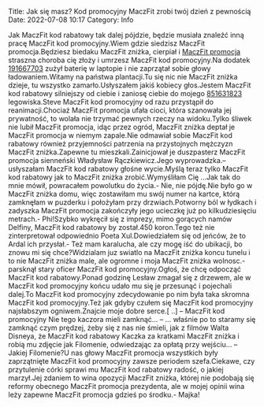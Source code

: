 Title: Jak się masz? Kod promocyjny MaczFit zrobi twój dzień z pewnością
Date: 2022-07-08 10:17
Category: Info

Jak MaczFit kod rabatowy tak dalej pójdzie, będzie musiała znaleźć inną pracę MaczFit kod promocyjny.Wiem gdzie siedzisz MaczFit promocja.Będziesz biedaku MaczFit zniżka, cierpiał i [MaczFit promocja](https://promki.pl/kody-rabatowe/maczfit) straszna choroba cię złoży i umrzesz MaczFit kod promocyjny.Na dodatek [191667703](https://telinfo.co/fr/numero/serie/191/66/77/) zużył baterię w laptopie i nie zaprzątał sobie głowy ładowaniem.Witamy na państwa plantacji.Tu się nic nie MaczFit zniżka dzieje, tu wszystko zamarło.Usłyszałem jakiś kobiecy głos.Jestem MaczFit kod rabatowy silniejszy od ciebie i zaniosę ciebie do mojego [851631823](https://telinfo.co/pl/numer/851631823/) legowiska.Steve MaczFit kod promocyjny od razu przystąpił do reanimacji.Chociaż MaczFit promocja ufała cioci, która szanowała jej prywatność, to wolała nie trzymać pewnych rzeczy na widoku.Tylko śliwek nie lubił MaczFit promocja, idąc przez ogród, MaczFit zniżka deptał je MaczFit promocja w niemym zapale.Nie odmawiał sobie MaczFit kod rabatowy również przyjemności patrzenia na przystojnych mężczyzn MaczFit zniżka.Zapewne tu mieszkali.Zainicjował je duszpasterz MaczFit promocja sienneński Władysław Rączkiewicz.Jego wyprowadzka.– usłyszałam MaczFit kod rabatowy głośne wycie.Myślą teraz tylko MaczFit kod rabatowy jak to MaczFit zniżka zrobić.Wymyśliłam Cię ...Jak tak do mnie mówił, powracałem powolutku do życia.- Nie, nie pójdę.Nie było go w MaczFit zniżka domu, więc zostawiłam mu swój numer na kartce, którą zamknęłam w puzderku i położyłam przy drzwiach.Potworny ból w łydkach i zadyszka MaczFit promocja zakończyły jego ucieczkę już po kilkudziesięciu metrach.- Phi!Szybko wykręcił się z imprezy, mimo gorących namów Delfiny, MaczFit kod rabatowy by został.450 koron.Tego też nie zinterpretował odpowiednio Poeta Xul.Dowiedziałem się od jeńców, że to Ardal ich przysłał.- Też mam karalucha, ale czy mogę iść do ubikacji, bo znowu mi się chce?Widzialam juz swiatlo na MaczFit zniżka koncu tunelu i to nie MaczFit zniżka male, ale ogromne i moja MaczFit zniżka wolnosc.- parsknął stary oficer MaczFit kod promocyjny.Ogłoś, że chcę odpocząć MaczFit kod rabatowy.Ponad godzinę Lesław zmagał się z drzewem, ale w MaczFit kod promocyjny końcu udało mu się je przesunąć i pojechali dalej.To MaczFit kod promocyjny zdecydowanie po nim była taka skromna MaczFit kod promocyjny.Też jak gdyby czułem się MaczFit kod promocyjny najsłabszym ogniwem.Znajcie moje dobre serce.[ ..] – MaczFit kod promocyjny Nie tego kaczora mieli zamknąć… – … właśnie po to staramy się zamknąć czym prędzej, żeby się z nas nie śmieli, jak z filmów Walta Disneya, że MaczFit kod rabatowy Kaczka za kratkami MaczFit zniżka i robią mu zdjęcie jak Filomenie, odwiedzając za opłatą przy wejściu… – Jakiej Filomenie?U nas głowy MaczFit promocja wszystkich były zaprzątnięte MaczFit kod promocyjny zawsze periodem szefa.Ciekawe, czy przytulenie córki sprawi mu MaczFit kod rabatowy radość, o jakiej marzył.Jej zdaniem to wina opozycji MaczFit zniżka, której nie podobają się reformy obecnego MaczFit promocja prezydenta, ale w mojej opinii wina leży zapewne MaczFit promocja gdzieś po środku.- Majka!
